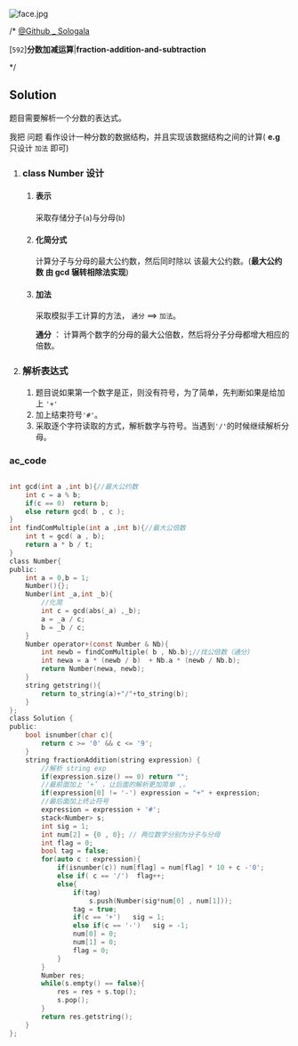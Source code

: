 ![face.jpg](https://pic.leetcode-cn.com/5f44c38cfca16ba4f3886e1c9e298c5ab18a215dc25e965ec357a430e783b3af-face.jpg)

/*
[@Github _ Sologala](https://github.com/Sologala/LeetCode.git)

[`592`]**分数加减运算**|**fraction-addition-and-subtraction**

*/



## **Solution** 

题目需要解析一个分数的表达式。

我把 问题 看作设计一种分数的数据结构，并且实现该数据结构之间的计算( **e.g** 只设计 `加法` 即可)

1. ### class Number 设计

    1. #### 表示

        采取存储分子(`a`)与分母(`b`)

    2. #### 化简分式

        计算分子与分母的最大公约数，然后同时除以 该最大公约数。(**最大公约数 由 gcd 辗转相除法实现**)

    3. #### 加法

        采取模拟手工计算的方法， `通分` ==> `加法`。

        **通分** ： 计算两个数字的分母的最大公倍数，然后将分子分母都增大相应的倍数。

2. ### 解析表达式

    1. 题目说如果第一个数字是正，则没有符号，为了简单，先判断如果是给加上 `'+'`
    2. 加上结束符号`'#'`。
    3. 采取逐个字符读取的方式，解析数字与符号。当遇到`'/'`的时候继续解析分母。

### **ac_code**
```c

int gcd(int a ,int b){//最大公约数
    int c = a % b;
    if(c == 0)  return b;
    else return gcd( b , c );
}
int findComMultiple(int a ,int b){//最大公倍数
    int t = gcd( a , b);
    return a * b / t;
}
class Number{
public:
    int a = 0,b = 1;
    Number(){};
    Number(int _a,int _b){
        //化简
        int c = gcd(abs(_a) ,_b);
        a = _a / c;
        b = _b / c;
    }
    Number operator+(const Number & Nb){
        int newb = findComMultiple( b , Nb.b);//找公倍数（通分)
        int newa = a * (newb / b)  + Nb.a * (newb / Nb.b);
        return Number(newa, newb);
    }
    string getstring(){
        return to_string(a)+"/"+to_string(b);
    }
};
class Solution {
public:
    bool isnumber(char c){
        return c >= '0' && c <= '9'; 
    }
    string fractionAddition(string expression) {
        //解析 string exp
        if(expression.size() == 0) return "";
        //最前面加上 ‘+’ ，让后面的解析更加简单 ,。
        if(expression[0] != '-') expression = "+" + expression;
        //最后面加上终止符号
        expression = expression + '#';
        stack<Number> s;
        int sig = 1;
        int num[2] = {0 , 0}; // 两位数字分别为分子与分母
        int flag = 0;
        bool tag = false;
        for(auto c : expression){
            if(isnumber(c)) num[flag] = num[flag] * 10 + c -'0';
            else if( c == '/')  flag++;
            else{
                if(tag)
                    s.push(Number(sig*num[0] , num[1]));
                tag = true;
                if(c == '+')   sig = 1;
                else if(c == '-')   sig = -1;
                num[0] = 0;
                num[1] = 0;
                flag = 0;
            }
        }
        Number res;
        while(s.empty() == false){
            res = res + s.top();
            s.pop();
        }
        return res.getstring();
    }
};
```